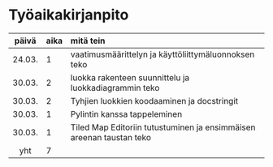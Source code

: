 # Työaikakirjanpito

| päivä  | aika | mitä tein                                                            |
| :----: | :--- | :------------------------------------------------------------------- |
| 24.03. | 1    | vaatimusmäärittelyn ja käyttöliittymäluonnoksen teko                 |
| 30.03. | 2    | luokka rakenteen suunnittelu ja luokkadiagrammin teko                |
| 30.03. | 2    | Tyhjien luokkien koodaaminen ja docstringit                          |
| 30.03. | 1    | Pylintin kanssa tappeleminen                                         |
| 30.03. | 1    | Tiled Map Editoriin tutustuminen ja ensimmäisen areenan taustan teko |
|  yht   | 7    |                                                                      |
